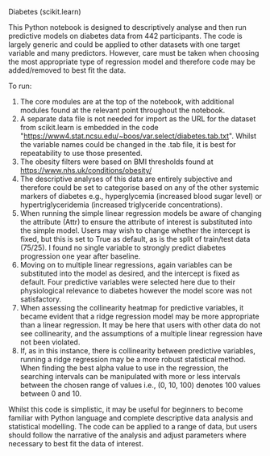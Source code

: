 Diabetes (scikit.learn)

This Python notebook is designed to descriptively analyse and then run predictive models on diabetes data from 442 participants. The code is largely generic and could be applied to other datasets with one target variable and many predictors. However, care must be taken when choosing the most appropriate type of regression model and therefore code may be added/removed to best fit the data.

To run: 

1. The core modules are at the top of the notebook, with additional modules found at the relevant point 
throughout the notebook. 
2. A separate data file is not needed for import as the URL for the dataset from 
scikit.learn is embedded in the code "https://www4.stat.ncsu.edu/~boos/var.select/diabetes.tab.txt". 
Whilst the variable names could be changed in the .tab file, it is best for repeatability to use those 
presented.
3. The obesity filters were based on BMI thresholds found at 
https://www.nhs.uk/conditions/obesity/
4. The descriptive analyses of this data are entirely subjective 
and therefore could be set to categorise based on any of the other systemic markers of diabetes e.g., 
hyperglycemia (increased blood sugar level) or hypertriglyceridemia (increased triglyceride 
concentrations). 
5. When running the simple linear regression models be aware of changing the attribute 
(Attr) to ensure the attribute of interest is substituted into the simple model. Users may wish to change 
whether the intercept is fixed, but this is set to True as default, as is the split of train/test data 
(75/25). I found no single variable to strongly predict diabetes progression one year after baseline. 
6. Moving on to multiple linear regressions, again variables can be substituted into the model as desired, 
and the intercept is fixed as default. Four predictive variables were selected here due to their 
physiological relevance to diabetes however the model score was not satisfactory.
7. When assessing the collinearity heatmap for predictive variables, it became evident that a ridge regression model may be 
more appropriate than a linear regression. It may be here that users with other data do not see 
collinearity, and the assumptions of a multiple linear regression have not been violated. 
8. If, as in this instance, there is collinearity between predictive variables, running a ridge regression may be a 
more robust statistical method. When finding the best alpha value to use in the regression, the searching 
intervals can be manipulated with more or less intervals between the chosen range of values i.e., (0, 10, 100) denotes 100 values between 0 and 10.

Whilst this code is simplistic, it may be useful for beginners to become familiar with Python language and complete descriptive data analysis and statistical modelling. The code can be applied to a range of data, but users should follow the narrative of the analysis and adjust parameters where necessary to best fit the data of interest. 

